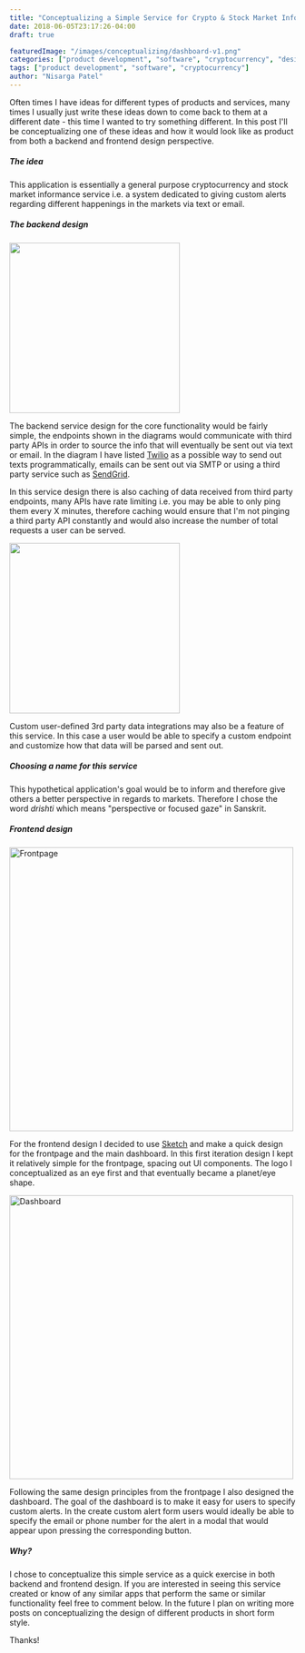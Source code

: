 ```yaml
---
title: "Conceptualizing a Simple Service for Crypto & Stock Market Informance"
date: 2018-06-05T23:17:26-04:00
draft: true

featuredImage: "/images/conceptualizing/dashboard-v1.png"
categories: ["product development", "software", "cryptocurrency", "design"]
tags: ["product development", "software", "cryptocurrency"]
author: "Nisarga Patel"
---
```


Often times I have ideas for different types of products and services, many times I usually just write these ideas down to come back to them at a different date - this time I wanted to try something different. In this post I'll be conceptualizing one of these ideas and how it would look like as product from both a backend and frontend design perspective.

##### The idea

This application is essentially a general purpose cryptocurrency and stock market informance service i.e. a system dedicated to giving custom alerts regarding different happenings in the markets via text or email.

##### The backend design
<img src="/images/conceptualizing/service.png" width="300" />

The backend service design for the core functionality would be fairly simple, the endpoints shown in the diagrams would communicate with third party APIs in order to source the info that will eventually be sent out via text or email. In the diagram I have listed [Twilio](https://www.twilio.com/) as a possible way to send out texts programmatically, emails can be sent out via SMTP or using a third party service such as [SendGrid](https://sendgrid.com/).

In this service design there is also caching of data received from third party endpoints, many APIs have rate limiting i.e. you may be able to only ping them every X minutes, therefore caching would ensure that I'm not pinging a third party API constantly and would also increase the number of total requests a user can be served. 

<img src="/images/conceptualizing/thirdparty.png" width="300" />

Custom user-defined 3rd party data integrations may also be a feature of this service. In this case a user would be able to specify a custom endpoint and customize how that data will be parsed and sent out.

##### Choosing a name for this service

This hypothetical application's goal would be to inform and therefore give others a better perspective in regards to markets. Therefore I chose the word *drishti* which means "perspective or focused gaze" in Sanskrit.

##### Frontend design

<img src="/images/conceptualizing/frontpage-v1.png" alt="Frontpage" width="500" />

For the frontend design I decided to use [Sketch](https://www.sketchapp.com/) and make a quick design for the frontpage and the main dashboard. In this first iteration design I kept it relatively simple for the frontpage, spacing out UI components. The logo I conceptualized as an eye first and that eventually became a planet/eye shape.

<img src="/images/conceptualizing/dashboard-v1.png" alt="Dashboard" width="500" />

Following the same design principles from the frontpage I also designed the dashboard. The goal of the dashboard is to make it easy for users to specify custom alerts. In the create custom alert form users would ideally be able to specify the email or phone number for the alert in a modal that would appear upon pressing the corresponding button. 

##### Why?

I chose to conceptualize this simple service as a quick exercise in both backend and frontend design. If you are interested in seeing this service created or know of any similar apps that perform the same or similar functionality feel free to comment below. In the future I plan on writing more posts on conceptualizing the design of different products in short form style.

Thanks!